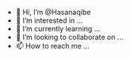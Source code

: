 - 👋 Hi, I’m @Hasanaqibe
- 👀 I’m interested in ...
- 🌱 I’m currently learning ...
- 💞️ I’m looking to collaborate on ...
- 📫 How to reach me ...

<!---
Hasanaqibe/Hasanaqibe is a ✨ special ✨ repository because its `README.md` (this file) appears on your GitHub profile.
You can click the Preview link to take a look at your changes.
--->
